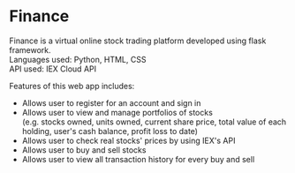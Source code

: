 # Finance #  
Finance is a virtual online stock trading platform developed using flask framework.  
Languages used: Python, HTML, CSS  
API used: IEX Cloud API  


Features of this web app includes:

* Allows user to register for an account and sign in
* Allows user to view and manage portfolios of stocks  
  (e.g. stocks owned, units owned, current share price, total value of each holding, user's cash balance, profit loss to date)
* Allows user to check real stocks' prices by using IEX's API
* Allows user to buy and sell stocks
* Allows user to view all transaction history for every buy and sell
